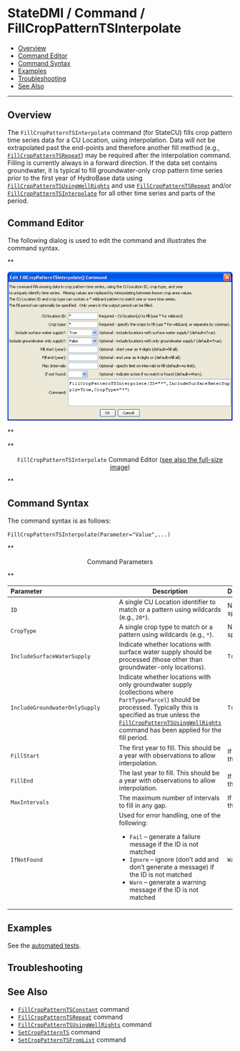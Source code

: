# StateDMI / Command / FillCropPatternTSInterpolate #

* [Overview](#overview)
* [Command Editor](#command-editor)
* [Command Syntax](#command-syntax)
* [Examples](#examples)
* [Troubleshooting](#troubleshooting)
* [See Also](#see-also)

-------------------------

## Overview ##

The `FillCropPatternTSInterpolate` command (for StateCU)
fills crop pattern time series data for a CU Location, using interpolation.
Data will not be extrapolated past the end-points and therefore another fill method (e.g.,
[`FillCropPatternTSRepeat`](../FillCropPatternTSRepeat/FillCropPatternTSRepeat.md))
may be required after the interpolation command.
Filling is currently always in a forward direction.
If the data set contains groundwater,
it is typical to fill groundwater-only crop pattern time series prior to the first year of HydroBase data using
[`FillCropPatternTSUsingWellRights`](../FillCropPatternTSUsingWellRights/FillCropPatternTSUsingWellRights.md)
and use
[`FillCropPatternTSRepeat`](../FillCropPatternTSRepeat/FillCropPatternTSRepeat.md) and/or
[`FillCropPatternTSInterpolate`](../FillCropPatternTSInterpolate/FillCropPatternTSInterpolate.md)
for all other time series and parts of the period.

## Command Editor ##

The following dialog is used to edit the command and illustrates the command syntax.

**<p style="text-align: center;">
![FillCropPatternTSInterpolate](FillCropPatternTSInterpolate.png)
</p>**

**<p style="text-align: center;">
`FillCropPatternTSInterpolate` Command Editor (<a href="../FillCropPatternTSInterpolate.png">see also the full-size image</a>)
</p>**

## Command Syntax ##

The command syntax is as follows:

```text
FillCropPatternTSInterpolate(Parameter="Value",...)
```
**<p style="text-align: center;">
Command Parameters
</p>**

| **Parameter**&nbsp;&nbsp;&nbsp;&nbsp;&nbsp;&nbsp;&nbsp;&nbsp;&nbsp;&nbsp;&nbsp;&nbsp;&nbsp;&nbsp;&nbsp;&nbsp;&nbsp;&nbsp;&nbsp;&nbsp;&nbsp;&nbsp;&nbsp;&nbsp;&nbsp;&nbsp;&nbsp;&nbsp;&nbsp;&nbsp;&nbsp;&nbsp;&nbsp;&nbsp;&nbsp;&nbsp;&nbsp;&nbsp;&nbsp;&nbsp;&nbsp;&nbsp; | **Description** | **Default**&nbsp;&nbsp;&nbsp;&nbsp;&nbsp;&nbsp;&nbsp;&nbsp;&nbsp;&nbsp;&nbsp;&nbsp;&nbsp;&nbsp;&nbsp;&nbsp;&nbsp;&nbsp;&nbsp;&nbsp; |
| --------------|-----------------|----------------- |
| `ID` | A single CU Location identifier to match or a pattern using wildcards (e.g., `20*`). | None – must be specified. |
| `CropType` | A single crop type to match or a pattern using wildcards (e.g., `*`). | None – must be specified. |
| `IncludeSurfaceWaterSupply` | Indicate whether locations with surface water supply should be processed (those other than groundwater-only locations). | `True` |
| `IncludeGroundwaterOnlySupply` | Indicate whether locations with only groundwater supply (collections where `PartType=Parcel`) should be processed.  Typically this is specified as true unless the [`FillCropPatternTSUsingWellRights`](../FillCropPatternTSUsingWellRights/FillCropPatternTSUsingWellRights.md) command has been applied for the fill period. | `True` |
| `FillStart` | The first year to fill.  This should be a year with observations to allow interpolation. | If not specified, fill the full period. |
| `FillEnd` | The last year to fill.  This should be a year with observations to allow interpolation. | If not specified, fill the full period. |
| `MaxIntervals` | The maximum number of intervals to fill in any gap. | If not specified, fill the entire gap. |
| `IfNotFound` | Used for error handling, one of the following:<ul><li>`Fail` – generate a failure message if the ID is not matched</li><li>`Ignore` – ignore (don’t add and don’t generate a message) if the ID is not matched</li><li>`Warn` – generate a warning message if the ID is not matched</li></ul> | `Warn` |

## Examples ##

See the [automated tests](https://github.com/OpenCDSS/cdss-app-statedmi-test/tree/master/test/regression/commands/FillCropPatternTSInterpolate).

## Troubleshooting ##

## See Also ##

* [`FillCropPatternTSConstant`](../FillCropPatternTSConstant/FillCropPatternTSConstant.md) command
* [`FillCropPatternTSRepeat`](../FillCropPatternTSRepeat/FillCropPatternTSRepeat.md) command
* [`FillCropPatternTSUsingWellRights`](../FillCropPatternTSUsingWellRights/FillCropPatternTSUsingWellRights.md) command
* [`SetCropPatternTS`](../SetCropPatternTS/SetCropPatternTS.md) command
* [`SetCropPatternTSFromList`](../SetCropPatternTSFromList/SetCropPatternTSFromList.md) command
